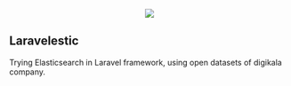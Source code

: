 <p align="center"><img src="https://cdn-images-1.medium.com/max/600/1*-4XytO_ISOE7KV11AtERhA.png"></p>

## Laravelestic
Trying Elasticsearch in Laravel framework, using open datasets of digikala company.
